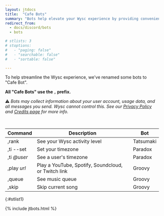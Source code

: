 ```yaml
---
layout: jtdocs
title:  "Cafe Bots"
summary: "Bots help elevate your Wysc experience by providing convenient support and services!"
redirect_from:
  - docs/discord/bots
  - bots

# stlists: 3
# stoptions:
#   - "paging: false"
#   - "searchable: false"
#   - "sortable: false"          

---
```


To help streamline the Wysc experience, we've renamed some bots to "Cafe Bot".

**All "Cafe Bots" use the `,` prefix.**

⚠️ *Bots may collect information about your user account, usage data, and all messages you send. Wysc cannot control this. See our [Privacy Policy](/privacy) and [Credits page](/docs/credits#discord-server) for more info.*

<br />

|Command|Description|Bot|
|---|---|---|
|,rank|See your Wysc activity level|Tatsumaki|
|,ti \-\-set|Set your timezone|Paradox|
|,ti *@user*|See a user's timezone|Paradox|
|,play *url*|Play a YouTube, Spotify, Soundcloud, or Twitch link|Groovy|
|,queue|See music queue|Groovy|
|,skip|Skip current song|Groovy|
{:#stlist1}

{% include jtbots.html %}
